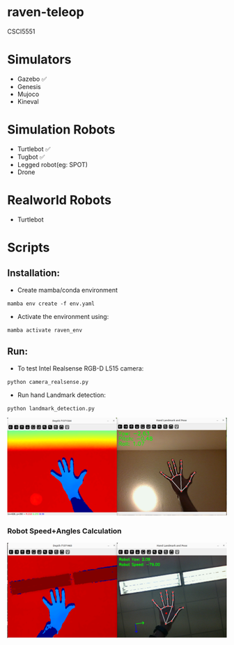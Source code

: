 # raven-teleop
CSCI5551

# Simulators
 - Gazebo ✅
 - Genesis
 - Mujoco
 - Kineval

# Simulation Robots
 - Turtlebot ✅
 - Tugbot ✅
 - Legged robot(eg: SPOT)
 - Drone

# Realworld Robots
- Turtlebot

# Scripts
## Installation:
- Create mamba/conda environment
```
mamba env create -f env.yaml
```
- Activate the environment using:
```
mamba activate raven_env
```


## Run:
- To test Intel Realsense RGB-D L515 camera:
```
python camera_realsense.py
```

- Run hand Landmark detection:
```
python landmark_detection.py
```

![alt text](assets/landmark_detection.png)

### Robot Speed+Angles Calculation
![alt text](assets/speed_yaw_calculation.png)
